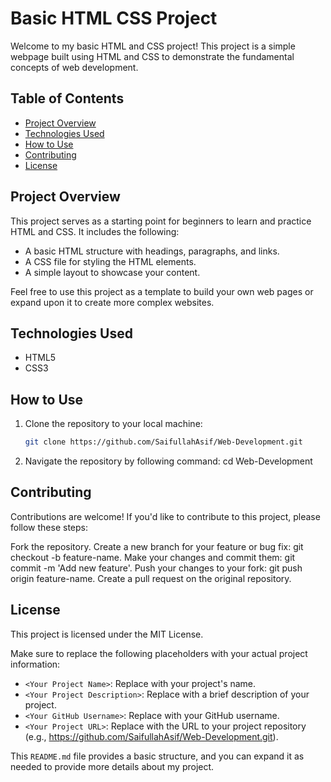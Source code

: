 # Basic HTML CSS Project

Welcome to my basic HTML and CSS project! This project is a simple webpage built using HTML and CSS to demonstrate the fundamental concepts of web development.

## Table of Contents

- [Project Overview](#project-overview)
- [Technologies Used](#technologies-used)
- [How to Use](#how-to-use)
- [Contributing](#contributing)
- [License](#license)

## Project Overview

This project serves as a starting point for beginners to learn and practice HTML and CSS. It includes the following:

- A basic HTML structure with headings, paragraphs, and links.
- A CSS file for styling the HTML elements.
- A simple layout to showcase your content.

Feel free to use this project as a template to build your own web pages or expand upon it to create more complex websites.

## Technologies Used

- HTML5
- CSS3

## How to Use

1. Clone the repository to your local machine:

   ```bash
   git clone https://github.com/SaifullahAsif/Web-Development.git
2. Navigate the repository by following command:
   cd Web-Development

## Contributing
Contributions are welcome! If you'd like to contribute to this project, please follow these steps:

Fork the repository.
Create a new branch for your feature or bug fix: git checkout -b feature-name.
Make your changes and commit them: git commit -m 'Add new feature'.
Push your changes to your fork: git push origin feature-name.
Create a pull request on the original repository.

## License
This project is licensed under the MIT License.

Make sure to replace the following placeholders with your actual project information:

- `<Your Project Name>`: Replace with your project's name.
- `<Your Project Description>`: Replace with a brief description of your project.
- `<Your GitHub Username>`: Replace with your GitHub username.
- `<Your Project URL>`: Replace with the URL to your project repository (e.g., https://github.com/SaifullahAsif/Web-Development.git).

This `README.md` file provides a basic structure, and you can expand it as needed to provide more details about my project.
